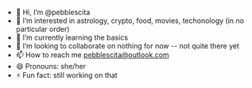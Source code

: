 - 👋 Hi, I’m @pebblescita
- 👀 I’m interested in astrology, crypto, food, movies, techonology (in no particular order)
- 🌱 I’m currently learning the basics
- 💞️ I’m looking to collaborate on nothing for now -- not quite there yet
- 📫 How to reach me pebblescita@outlook.com
- 😄 Pronouns: she/her
- ⚡ Fun fact: still working on that

<!---
pebblescita/pebblescita is a ✨ special ✨ repository because its `README.md` (this file) appears on your GitHub profile.
You can click the Preview link to take a look at your changes.
--->
